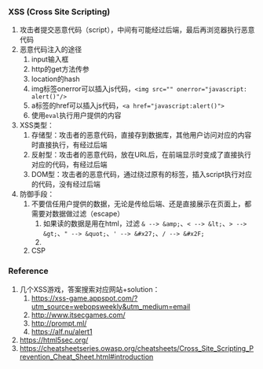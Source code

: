 <!--
 * @description: 
 * @author: xiangrong.liu
 * @Date: 2020-06-22 15:06:34
 * @LastEditors: xiangrong.liu
 * @LastEditTime: 2020-06-24 18:29:42
--> 
### XSS (Cross Site Scripting)
1. 攻击者提交恶意代码（script），中间有可能经过后端，最后再浏览器执行恶意代码
2. 恶意代码注入的途径
   1. input输入框
   2. http的get方法传参
   3. location的hash
   4. img标签onerror可以插入js代码，```<img src="" onerror="javascript: alert()"/>```
   5. a标签的href可以插入js代码，```<a href="javascript:alert()">```
   6. 使用```eval```执行用户提供的内容
3. XSS类型：
   1. 存储型：攻击者的恶意代码，直接存到数据库，其他用户访问对应的内容时直接执行，有经过后端
   2. 反射型：攻击者的恶意代码，放在URL后，在前端显示时变成了直接执行对应的代码，有经过后端
   3. DOM型：攻击者的恶意代码，通过绕过原有的标签，插入script执行对应的代码，没有经过后端
4. 防御手段：
   1. 不要信任用户提供的数据，无论是传给后端、还是直接展示在页面上，都需要对数据做过滤（escape）
      1. 如果读的数据是用在html，过滤 ```& --> &amp;```、```< --> &lt;```、```> --> &gt;```、```" --> &quot;```、```' --> &#x27;```、```/ --> &#x2F;```
      2. 
   2. CSP


### Reference
1. 几个XSS游戏，答案搜索对应网站+solution：
   1. https://xss-game.appspot.com/?utm_source=webopsweekly&utm_medium=email
   2. http://www.itsecgames.com/
   3. http://prompt.ml/
   4. https://alf.nu/alert1
2. https://html5sec.org/
3. https://cheatsheetseries.owasp.org/cheatsheets/Cross_Site_Scripting_Prevention_Cheat_Sheet.html#introduction